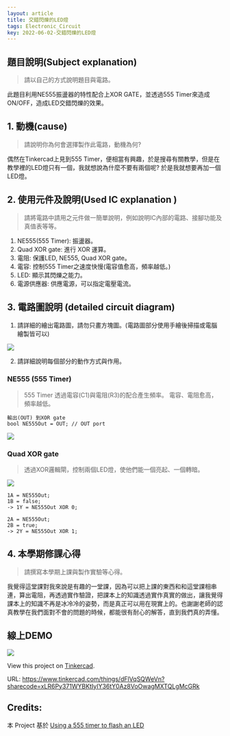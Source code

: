 ```yaml
---
layout: article
title: 交錯閃爍的LED燈
tags: Electronic_Circuit
key: 2022-06-02-交錯閃爍的LED燈
---
```


## 題目說明(Subject explanation)

> 請以自己的方式說明題目與電路。

此題目利用NE555振盪器的特性配合上XOR GATE，並透過555 Timer來造成ON/OFF，造成LED交錯閃爍的效果。

## 1. 動機(cause)

> 請說明你為何會選擇製作此電路，動機為何?

偶然在Tinkercad上見到555 Timer，便相當有興趣，於是搜尋有關教學，但是在教學裡的LED燈只有一個，我就想說為什麼不要有兩個呢? 於是我就想要再加一個LED燈。

## 2. 使用元件及說明(Used IC explanation )

> 請將電路中請用之元件做一簡單說明，例如說明IC內部的電路、接腳功能及真值表等等。

1. NE555(555 Timer): 振盪器。
2. Quad XOR gate: 進行 XOR 運算。
3. 電阻: 保護LED, NE555, Quad XOR gate。
4. 電容: 控制555 Timer之速度快慢(電容值愈高，頻率越低。)
5. LED: 顯示其閃爍之能力。
6. 電源供應器: 供應電源，可以指定電壓電流。

## 3. 電路圖說明 (detailed circuit diagram)

1. 請詳細的繪出電路圖，請勿只畫方塊圖。(電路圖部分使用手繪後掃描或電腦繪製皆可以)

![](https://i.imgur.com/sVwqkiP.png)

2. 請詳細說明每個部分的動作方式與作用。

### NE555 (555 Timer)

> 555 Timer 透過電容(C1)與電阻(R3)的配合產生頻率。
> 電容、電阻愈高，頻率越低。

```
輸出(OUT) 到XOR gate
bool NE555Out = OUT; // OUT port
```

![](https://i.imgur.com/3Wrr8Go.png)

### Quad XOR gate

> 透過XOR邏輯閘，控制兩個LED燈，使他們能一個亮起、一個轉暗。

![](https://i.imgur.com/npoiHPr.png)

```
1A = NE555Out;
1B = false;
-> 1Y = NE555Out XOR 0;

2A = NE555Out;
2B = true;
-> 2Y = NE555Out XOR 1;
```

## 4. 本學期修課心得

> 請撰寫本學期上課與製作實驗等心得。

我覺得這堂課對我來說是有趣的一堂課，因為可以把上課的東西和和這堂課相串連，算出電阻，再透過實作驗證，把課本上的知識透過實作真實的做出，讓我覺得課本上的知識不再是冰冷冷的姿勢，而是真正可以用在現實上的。也謝謝老師的認真教學在我們面對不會的問題的時候，都能很有耐心的解答，直到我們真的弄懂。

## 線上DEMO

![](https://i.imgur.com/KBwGuhY.png)

View this project on [Tinkercad](https://www.tinkercad.com/things/dFlVqSQWeVn?sharecode=xLR6Py371WYBKtIyIY36tY0Az8VoOwagMXTQLgMcGRk).

URL:
https://www.tinkercad.com/things/dFlVqSQWeVn?sharecode=xLR6Py371WYBKtIyIY36tY0Az8VoOwagMXTQLgMcGRk

## Credits:

本 Project 基於 [Using a 555 timer to flash an LED](https://blog.ryankert.dev/2022/05/31/Using-a-555-timer-to-flash-an-LED.html)

